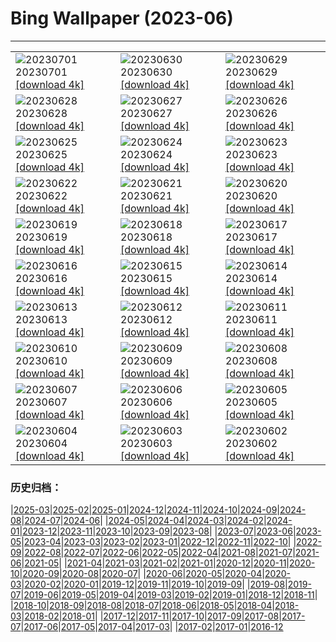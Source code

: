 # Bing Wallpaper (2023-06)
**************

<table><tr><td><img src="https://www.bing.com/th?id=OHR.PelotonPont_FR-FR8876137653_1920x1080.jpg" alt="20230701"> 20230701 <a href="https://www.bing.com/th?id=OHR.PelotonPont_FR-FR8876137653_UHD.jpg">[download 4k]</a></td><td><img src="https://www.bing.com/th?id=OHR.ClamBears_FR-FR8687588186_1920x1080.jpg" alt="20230630"> 20230630 <a href="https://www.bing.com/th?id=OHR.ClamBears_FR-FR8687588186_UHD.jpg">[download 4k]</a></td><td><img src="https://www.bing.com/th?id=OHR.BanyakIslands_FR-FR0543870795_1920x1080.jpg" alt="20230629"> 20230629 <a href="https://www.bing.com/th?id=OHR.BanyakIslands_FR-FR0543870795_UHD.jpg">[download 4k]</a></td></tr><tr><td><img src="https://www.bing.com/th?id=OHR.PrideIceland_FR-FR0295897543_1920x1080.jpg" alt="20230628"> 20230628 <a href="https://www.bing.com/th?id=OHR.PrideIceland_FR-FR0295897543_UHD.jpg">[download 4k]</a></td><td><img src="https://www.bing.com/th?id=OHR.SedonaSunset_FR-FR0044087630_1920x1080.jpg" alt="20230627"> 20230627 <a href="https://www.bing.com/th?id=OHR.SedonaSunset_FR-FR0044087630_UHD.jpg">[download 4k]</a></td><td><img src="https://www.bing.com/th?id=OHR.VillandryGarden_FR-FR9767496581_1920x1080.jpg" alt="20230626"> 20230626 <a href="https://www.bing.com/th?id=OHR.VillandryGarden_FR-FR9767496581_UHD.jpg">[download 4k]</a></td></tr><tr><td><img src="https://www.bing.com/th?id=OHR.PetraTreasury_FR-FR9534450320_1920x1080.jpg" alt="20230625"> 20230625 <a href="https://www.bing.com/th?id=OHR.PetraTreasury_FR-FR9534450320_UHD.jpg">[download 4k]</a></td><td><img src="https://www.bing.com/th?id=OHR.NhaTrang_FR-FR8046018187_1920x1080.jpg" alt="20230624"> 20230624 <a href="https://www.bing.com/th?id=OHR.NhaTrang_FR-FR8046018187_UHD.jpg">[download 4k]</a></td><td><img src="https://www.bing.com/th?id=OHR.SaintMichel_FR-FR7818696393_1920x1080.jpg" alt="20230623"> 20230623 <a href="https://www.bing.com/th?id=OHR.SaintMichel_FR-FR7818696393_UHD.jpg">[download 4k]</a></td></tr><tr><td><img src="https://www.bing.com/th?id=OHR.PeruAmazon_FR-FR7280583164_1920x1080.jpg" alt="20230622"> 20230622 <a href="https://www.bing.com/th?id=OHR.PeruAmazon_FR-FR7280583164_UHD.jpg">[download 4k]</a></td><td><img src="https://www.bing.com/th?id=OHR.StonehengeSalisbury_FR-FR7107786254_1920x1080.jpg" alt="20230621"> 20230621 <a href="https://www.bing.com/th?id=OHR.StonehengeSalisbury_FR-FR7107786254_UHD.jpg">[download 4k]</a></td><td><img src="https://www.bing.com/th?id=OHR.EagleTree_FR-FR7274315529_1920x1080.jpg" alt="20230620"> 20230620 <a href="https://www.bing.com/th?id=OHR.EagleTree_FR-FR7274315529_UHD.jpg">[download 4k]</a></td></tr><tr><td><img src="https://www.bing.com/th?id=OHR.Fawn_FR-FR6540960324_1920x1080.jpg" alt="20230619"> 20230619 <a href="https://www.bing.com/th?id=OHR.Fawn_FR-FR6540960324_UHD.jpg">[download 4k]</a></td><td><img src="https://www.bing.com/th?id=OHR.TernFather_FR-FR6242337501_1920x1080.jpg" alt="20230618"> 20230618 <a href="https://www.bing.com/th?id=OHR.TernFather_FR-FR6242337501_UHD.jpg">[download 4k]</a></td><td><img src="https://www.bing.com/th?id=OHR.SurfSanDiego_FR-FR5933823345_1920x1080.jpg" alt="20230617"> 20230617 <a href="https://www.bing.com/th?id=OHR.SurfSanDiego_FR-FR5933823345_UHD.jpg">[download 4k]</a></td></tr><tr><td><img src="https://www.bing.com/th?id=OHR.HawksbillTurtle_FR-FR5646969618_1920x1080.jpg" alt="20230616"> 20230616 <a href="https://www.bing.com/th?id=OHR.HawksbillTurtle_FR-FR5646969618_UHD.jpg">[download 4k]</a></td><td><img src="https://www.bing.com/th?id=OHR.SmokyFireflies_FR-FR5098161118_1920x1080.jpg" alt="20230615"> 20230615 <a href="https://www.bing.com/th?id=OHR.SmokyFireflies_FR-FR5098161118_UHD.jpg">[download 4k]</a></td><td><img src="https://www.bing.com/th?id=OHR.PortugalDay_FR-FR4102767310_1920x1080.jpg" alt="20230614"> 20230614 <a href="https://www.bing.com/th?id=OHR.PortugalDay_FR-FR4102767310_UHD.jpg">[download 4k]</a></td></tr><tr><td><img src="https://www.bing.com/th?id=OHR.OkefenokeeSwamp_FR-FR4899553604_1920x1080.jpg" alt="20230613"> 20230613 <a href="https://www.bing.com/th?id=OHR.OkefenokeeSwamp_FR-FR4899553604_UHD.jpg">[download 4k]</a></td><td><img src="https://www.bing.com/th?id=OHR.BigBendAnniv_FR-FR4667898386_1920x1080.jpg" alt="20230612"> 20230612 <a href="https://www.bing.com/th?id=OHR.BigBendAnniv_FR-FR4667898386_UHD.jpg">[download 4k]</a></td><td><img src="https://www.bing.com/th?id=OHR.GoliathHeron_FR-FR2354863423_1920x1080.jpg" alt="20230611"> 20230611 <a href="https://www.bing.com/th?id=OHR.GoliathHeron_FR-FR2354863423_UHD.jpg">[download 4k]</a></td></tr><tr><td><img src="https://www.bing.com/th?id=OHR.LeMansCentenary_FR-FR2969423081_1920x1080.jpg" alt="20230610"> 20230610 <a href="https://www.bing.com/th?id=OHR.LeMansCentenary_FR-FR2969423081_UHD.jpg">[download 4k]</a></td><td><img src="https://www.bing.com/th?id=OHR.BalloonsTurkey_FR-FR3103288889_1920x1080.jpg" alt="20230609"> 20230609 <a href="https://www.bing.com/th?id=OHR.BalloonsTurkey_FR-FR3103288889_UHD.jpg">[download 4k]</a></td><td><img src="https://www.bing.com/th?id=OHR.PlayfulHumpback_FR-FR3535501721_1920x1080.jpg" alt="20230608"> 20230608 <a href="https://www.bing.com/th?id=OHR.PlayfulHumpback_FR-FR3535501721_UHD.jpg">[download 4k]</a></td></tr><tr><td><img src="https://www.bing.com/th?id=OHR.ChacoCulture_FR-FR3333828021_1920x1080.jpg" alt="20230607"> 20230607 <a href="https://www.bing.com/th?id=OHR.ChacoCulture_FR-FR3333828021_UHD.jpg">[download 4k]</a></td><td><img src="https://www.bing.com/th?id=OHR.CliffsEtretat_FR-FR3013201440_1920x1080.jpg" alt="20230606"> 20230606 <a href="https://www.bing.com/th?id=OHR.CliffsEtretat_FR-FR3013201440_UHD.jpg">[download 4k]</a></td><td><img src="https://www.bing.com/th?id=OHR.PlasticParrotfish_FR-FR2781868476_1920x1080.jpg" alt="20230605"> 20230605 <a href="https://www.bing.com/th?id=OHR.PlasticParrotfish_FR-FR2781868476_UHD.jpg">[download 4k]</a></td></tr><tr><td><img src="https://www.bing.com/th?id=OHR.OdocoileusVirginianus_FR-FR2394755934_1920x1080.jpg" alt="20230604"> 20230604 <a href="https://www.bing.com/th?id=OHR.OdocoileusVirginianus_FR-FR2394755934_UHD.jpg">[download 4k]</a></td><td><img src="https://www.bing.com/th?id=OHR.SouthKaibabTrail_FR-FR1870154872_1920x1080.jpg" alt="20230603"> 20230603 <a href="https://www.bing.com/th?id=OHR.SouthKaibabTrail_FR-FR1870154872_UHD.jpg">[download 4k]</a></td><td><img src="https://www.bing.com/th?id=OHR.GemsbokNamibia_FR-FR1640230400_1920x1080.jpg" alt="20230602"> 20230602 <a href="https://www.bing.com/th?id=OHR.GemsbokNamibia_FR-FR1640230400_UHD.jpg">[download 4k]</a></td></tr></table>

### 历史归档：

|[2025-03](/../2025-03/2025-03.md)|[2025-02](/../2025-02/2025-02.md)|[2025-01](/../2025-01/2025-01.md)|[2024-12](/../2024-12/2024-12.md)|[2024-11](/../2024-11/2024-11.md)|[2024-10](/../2024-10/2024-10.md)|[2024-09](/../2024-09/2024-09.md)|[2024-08](/../2024-08/2024-08.md)|[2024-07](/../2024-07/2024-07.md)|[2024-06](/../2024-06/2024-06.md)|
|[2024-05](/../2024-05/2024-05.md)|[2024-04](/../2024-04/2024-04.md)|[2024-03](/../2024-03/2024-03.md)|[2024-02](/../2024-02/2024-02.md)|[2024-01](/../2024-01/2024-01.md)|[2023-12](/../2023-12/2023-12.md)|[2023-11](/../2023-11/2023-11.md)|[2023-10](/../2023-10/2023-10.md)|[2023-09](/../2023-09/2023-09.md)|[2023-08](/../2023-08/2023-08.md)|
|[2023-07](/../2023-07/2023-07.md)|[2023-06](/2023-06.md)|[2023-05](/../2023-05/2023-05.md)|[2023-04](/../2023-04/2023-04.md)|[2023-03](/../2023-03/2023-03.md)|[2023-02](/../2023-02/2023-02.md)|[2023-01](/../2023-01/2023-01.md)|[2022-12](/../2022-12/2022-12.md)|[2022-11](/../2022-11/2022-11.md)|[2022-10](/../2022-10/2022-10.md)|
|[2022-09](/../2022-09/2022-09.md)|[2022-08](/../2022-08/2022-08.md)|[2022-07](/../2022-07/2022-07.md)|[2022-06](/../2022-06/2022-06.md)|[2022-05](/../2022-05/2022-05.md)|[2022-04](/../2022-04/2022-04.md)|[2021-08](/../2021-08/2021-08.md)|[2021-07](/../2021-07/2021-07.md)|[2021-06](/../2021-06/2021-06.md)|[2021-05](/../2021-05/2021-05.md)|
|[2021-04](/../2021-04/2021-04.md)|[2021-03](/../2021-03/2021-03.md)|[2021-02](/../2021-02/2021-02.md)|[2021-01](/../2021-01/2021-01.md)|[2020-12](/../2020-12/2020-12.md)|[2020-11](/../2020-11/2020-11.md)|[2020-10](/../2020-10/2020-10.md)|[2020-09](/../2020-09/2020-09.md)|[2020-08](/../2020-08/2020-08.md)|[2020-07](/../2020-07/2020-07.md)|
|[2020-06](/../2020-06/2020-06.md)|[2020-05](/../2020-05/2020-05.md)|[2020-04](/../2020-04/2020-04.md)|[2020-03](/../2020-03/2020-03.md)|[2020-02](/../2020-02/2020-02.md)|[2020-01](/../2020-01/2020-01.md)|[2019-12](/../2019-12/2019-12.md)|[2019-11](/../2019-11/2019-11.md)|[2019-10](/../2019-10/2019-10.md)|[2019-09](/../2019-09/2019-09.md)|
|[2019-08](/../2019-08/2019-08.md)|[2019-07](/../2019-07/2019-07.md)|[2019-06](/../2019-06/2019-06.md)|[2019-05](/../2019-05/2019-05.md)|[2019-04](/../2019-04/2019-04.md)|[2019-03](/../2019-03/2019-03.md)|[2019-02](/../2019-02/2019-02.md)|[2019-01](/../2019-01/2019-01.md)|[2018-12](/../2018-12/2018-12.md)|[2018-11](/../2018-11/2018-11.md)|
|[2018-10](/../2018-10/2018-10.md)|[2018-09](/../2018-09/2018-09.md)|[2018-08](/../2018-08/2018-08.md)|[2018-07](/../2018-07/2018-07.md)|[2018-06](/../2018-06/2018-06.md)|[2018-05](/../2018-05/2018-05.md)|[2018-04](/../2018-04/2018-04.md)|[2018-03](/../2018-03/2018-03.md)|[2018-02](/../2018-02/2018-02.md)|[2018-01](/../2018-01/2018-01.md)|
|[2017-12](/../2017-12/2017-12.md)|[2017-11](/../2017-11/2017-11.md)|[2017-10](/../2017-10/2017-10.md)|[2017-09](/../2017-09/2017-09.md)|[2017-08](/../2017-08/2017-08.md)|[2017-07](/../2017-07/2017-07.md)|[2017-06](/../2017-06/2017-06.md)|[2017-05](/../2017-05/2017-05.md)|[2017-04](/../2017-04/2017-04.md)|[2017-03](/../2017-03/2017-03.md)|
|[2017-02](/../2017-02/2017-02.md)|[2017-01](/../2017-01/2017-01.md)|[2016-12](/../2016-12/2016-12.md)